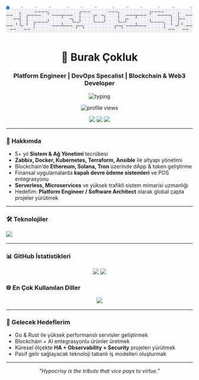 <picture>
  <source media="(prefers-color-scheme: dark)"  srcset="https://raw.githubusercontent.com/BurakCokluk/BurakCokluk/output/pacman-contribution-graph-dark.svg">
  <source media="(prefers-color-scheme: light)" srcset="https://raw.githubusercontent.com/BurakCokluk/BurakCokluk/output/pacman-contribution-graph.svg">
  <img alt="pacman contribution graph" src="https://raw.githubusercontent.com/BurakCokluk/BurakCokluk/output/pacman-contribution-graph.svg">
</picture>


<!-- 1️⃣ BAŞLIK & KISA TANIM -->
<h1 align="center">🚀 Burak Çokluk</h1>
<h3 align="center">Platform Engineer | DevOps Specalist | Blockchain & Web3 Developer</h3>

<!-- 2️⃣ TYPING BANNER -->
<p align="center">
  <img src="https://readme-typing-svg.herokuapp.com?font=Fira+Code&pause=1000&color=0AFFEF&center=true&vCenter=true&width=800&lines=Scalable+Infra+%26+DevOps+Expert;Blockchain+%2B+AI+Product+Builder;High+Availability+%7C+Security+%7C+Automation;From+Idea+to+MVP+to+Production" alt="typing" />
</p>

<!-- ZİYARETÇİ SAYACI -->
<p align="center">
  <img src="https://komarev.com/ghpvc/?username=BurakCokluk&label=Profile%20Views&color=0AFFEF&style=flat" alt="profile views" />
</p>

<!-- 3️⃣ ROZETLER & BAĞLANTILAR -->
<p align="center">
  <a href="https://www.linkedin.com/in/burakcokluk/"><img src="https://img.shields.io/badge/LinkedIn-0A66C2?style=for-the-badge&logo=linkedin&logoColor=white" /></a>
  <a href="mailto:burak@example.com"><img src="https://img.shields.io/badge/Email-D14836?style=for-the-badge&logo=gmail&logoColor=white" /></a>
  <a href="https://github.com/BurakCokluk"><img src="https://img.shields.io/badge/GitHub-181717?style=for-the-badge&logo=github&logoColor=white" /></a>
</p>

---

<!-- 4️⃣ HAKKIMDA -->
### 🧭 Hakkımda
- 5+ yıl **Sistem & Ağ Yönetimi** tecrübesi  
- **Zabbix, Docker, Kubernetes, Terraform, Ansible** ile altyapı yönetimi  
- Blockchain’de **Ethereum, Solana, Tron** üzerinde dApp & token geliştirme  
- Finansal uygulamalarda **kapalı devre ödeme sistemleri** ve POS entegrasyonu  
- **Serverless, Microservices** ve yüksek trafikli sistem mimarisi uzmanlığı  
- Hedefim: **Platform Engineer / Software Architect** olarak global çapta projeler yürütmek

---

<!-- 5️⃣ TEKNOLOJİ YIĞINI (İKON SETİ) -->
### 🛠️ Teknolojiler
<p>
  <img src="https://skillicons.dev/icons?i=python,azure,kubernetes,docker,terraform,ansible,aws,gcp,python,go,rust,solidity,nodejs,react,swift,postgresql,mysql,redis,prometheus,grafana,kibana" />
</p>

---

<!-- 6️⃣ ÖNE ÇIKAN PROJELER -->
<!--### 📌 Öne Çıkan Projeler SOLDAKİ İŞARETLERİ KALDIRINCA BİLGİLERİ GÖSTERİR...!!!
#### [MelonBorsa](https://github.com/BurakCokluk/MelonBorsa)
Kripto para ticaret platformu – Canlı grafik analizleri, AI özetleri, hızlı emir terminali.

#### [ControlMade](https://github.com/BurakCokluk/ControlMade)
Day trade için AI destekli analiz & sinyal sistemi – Çoklu parite desteği, backtest.

#### [$MYM Token](https://github.com/BurakCokluk/MYM-Token)
Topluluk merkezli meme token – Staking, aşamalı lansman, güvenlik odaklı tokenomics.

#### [Hatırlatan El](https://github.com/BurakCokluk/HatirlatanEl)
Yaşlılara yönelik sağlık asistanı – İlaç/randevu hatırlatıcı, basit UX, yaşlı dostu arayüz.

--->

<!-- 7️⃣ GITHUB İSTATİSTİKLERİ & EN ÇOK KULLANILAN DİLLER -->
### 📊 GitHub İstatistikleri
<p align="center">
  <img src="https://github-readme-stats.vercel.app/api?username=BurakCokluk&show_icons=true&theme=tokyonight&count_private=true" height="160" />
  <img src="https://github-readme-streak-stats.herokuapp.com?user=BurakCokluk&theme=tokyonight&hide_border=true" height="160" />
</p>

### 🌐 En Çok Kullanılan Diller
<p align="center">
  <img src="https://github-readme-stats.vercel.app/api/top-langs/?username=BurakCokluk&layout=compact&theme=tokyonight" height="160" />
</p>

---

<!-- EKSTRA: GELECEK HEDEFLER -->
### 🎯 Gelecek Hedeflerim
- Go & Rust ile yüksek performanslı servisler geliştirmek  
- Blockchain + AI entegrasyonlu ürünler üretmek  
- Küresel ölçekte **HA + Observability + Security** projeleri yürütmek  
- Pasif gelir sağlayacak teknoloji tabanlı iş modelleri oluşturmak

---


<!-- FOOTER QUOTE -->
<p align="center"><i>"Hypocrisy is the tribute that vice pays to virtue."</i></p>
